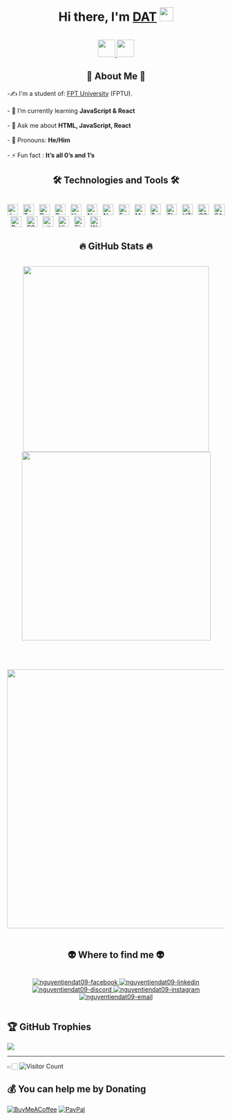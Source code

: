 <h1 align="center">Hi there, I'm <a href="#" target="_blank">DAT</a> <img
src="https://github.com/blackcater/blackcater/raw/main/images/Hi.gif" height="32" /></h1>

<br />
<div align="center">
<a href="#" alt="blackcater's blog" target="_blank">
  <img src="https://github.com/blackcater/blackcater/raw/main/images/social-blog.svg" height="40" />
</a>
<a href="mailto:i@luanoutplay@gmail.com">
  <img src="https://github.com/blackcater/blackcater/raw/main/images/social-gmail.svg" height="40" />
</a>
</div>

<h2 align="center">💫 About Me 💫</h2>

 -✍ I'm a student of: [FPT University](https://daihoc.fpt.edu.vn/) (FPTU).<br><br>- 🌱 I’m currently learning **JavaScript & React**<br><br>- 💬 Ask me about **HTML, JavaScript, React**<br><br>- 👨 Pronouns: **He/Him**<br><br>- ⚡ Fun fact : **It’s all 0’s and 1’s**

<h2 align="center">🛠 Technologies and Tools 🛠</h2>
<br>
<!-- https://simpleicons.org/ -->
<span><img src="https://img.shields.io/badge/JavaScript-282C34?logo=javascript&logoColor=F7DF1E" alt="JavaScript logo" title="JavaScript" height="25" /></span>
&nbsp;
<span><img src="https://img.shields.io/badge/TypeScript-282C34?logo=typescript&logoColor=3178C6" alt="TypeScript logo" title="TypeScript" height="25" /></span>
&nbsp;
<span><img src="https://img.shields.io/badge/ReactJS-282C34?logo=react&logoColor=61DAFB" alt="ReactJS logo" title="ReactJS" height="25" /></span>
&nbsp;
<span><img src="https://img.shields.io/badge/Redux-282C34?logo=redux&logoColor=764ABC" alt="Redux logo" title="Redux" height="25" /></span>
&nbsp;
<span><img src="https://img.shields.io/badge/Vue.js-282C34?logo=vue.js&logoColor=4FC08D" alt="Vue.js logo" title="Vue.js" height="25" /></span>
&nbsp;
<span><img src="https://img.shields.io/badge/Nuxt.js-282C34?logo=nuxt.js&logoColor=4FC08D" alt="Nuxt.js logo" title="Nuxt.js" height="25" /></span>
&nbsp;
<span><img src="https://img.shields.io/badge/Node.js-282C34?logo=node.js&logoColor=00F200" alt="Node.js logo" title="Node.js" height="25" /></span>
&nbsp;
<span><img src="https://img.shields.io/badge/Express-282C34?logo=express&logoColor=FFFFFF" alt="Express.js logo" title="Express.js" height="25" /></span>
&nbsp;
<span><img src="https://img.shields.io/badge/MongoDB-282C34?logo=mongodb&logoColor=47A248" alt="MongoDB logo" title="MongoDB" height="25" /></span>
&nbsp;
<span><img src="https://img.shields.io/badge/Tailwind%20CSS-282C34?logo=tailwind-css&logoColor=38B2AC" alt="TailwindCSS logo" title="TailwindCSS" height="25" /></span>
&nbsp;
<span><img src="https://img.shields.io/badge/Three.js-282C34?logo=three.js&logoColor=FFFFFF" alt="Three.js logo" title="Three.js" height="25" /></span>
&nbsp;
<span><img src="https://img.shields.io/badge/HTML5-282C34?logo=html5&logoColor=E34F26" alt="HTML5 logo" title="HTML5" height="25" /></span>
&nbsp;
<span><img src="https://img.shields.io/badge/CSS3-282C34?logo=css3&logoColor=1572B6" alt="CSS3 logo" title="CSS3" height="25" /></span>
&nbsp;
<span><img src="https://img.shields.io/badge/Sass-282C34?logo=sass&logoColor=CC6699" alt="SASS logo" title="SASS" height="25" /></span>
&nbsp;
<span><img src="https://img.shields.io/badge/Bootstrap-282C34?logo=bootstrap&logoColor=7952B3" alt="Bootstrap logo" title="Bootstrap" height="25" /></span>
&nbsp;
<span><img src="https://img.shields.io/badge/ESLint-282C34?logo=eslint&logoColor=4B32C3" alt="ESLint logo" title="ESLint" height="25" /></span>
&nbsp;
<span><img src="https://img.shields.io/badge/git-282C34?logo=git&logoColor=F05032" alt="git logo" title="git" height="25" /></span>
&nbsp;
<span><img src="https://img.shields.io/badge/VS%20Code-282C34?logo=visual-studio-code&logoColor=007ACC" alt="Visual Studio Code logo" title="Visual Studio Code" height="25" /></span>
&nbsp;
<span><img src="https://img.shields.io/badge/Firebase-282C34?logo=firebase&logoColor=FFCA28" alt="Firebase logo" title="Firebase" height="25" /></span>
&nbsp;
<span><img src="https://img.shields.io/badge/WordPress-282C34?logo=wordPress&logoColor=21759B" alt="WordPress logo" title="WordPress" height="25" /></span>
&nbsp;

<br>
<h2 align="center">🔥 GitHub Stats 🔥</h2>
<!-- https://github.com/anuraghazra/github-readme-stats -->
<br>
<div align=center>
  <a href="#" title="nguyentiendat09">
    <img width="430" align="center" src="https://github-readme-stats.vercel.app/api/top-langs/?username=nguyentiendat09&hide=c%23,powershell,Mathematica,Ruby,Objective-C,Objective-C%2b%2b,Cuda&title_color=61dafb&text_color=ffffff&icon_color=61dafb&bg_color=20232a&langs_count=8&layout=compact&border_color=61dafb&hide_border=true" />
  </a>
  <a href="#" title="nguyentiendat09">
    <img align="center" width="437" src="https://github-readme-stats.vercel.app/api?username=nguyentiendat09&show_icons=true&theme=react&border_color=61dafb&hide_border=true" />
  </a>
  <br></br>
  <a href="#" title="nguyentiendat09">
    <img align="center" width="600" style="max-width:100%; margin-top:50px" src="https://github-readme-streak-stats.herokuapp.com/?user=nguyentiendat09&&show_icons=true&theme=react&border_color=61dafb&hide_border=true" />
  </a>
</div>

<br>
<h2 align="center">👽 Where to find me 👽</h2>
<br>
<!-- https://icons8.com -->
<div align="center">
  <a href="https://facebook.com/iamthetallest1" target="blank">
    <img src="https://img.icons8.com/bubbles/100/000000/facebook-new.png" alt="nguyentiendat09-facebook" />
  </a>
  <a href="https://www.linkedin.com/in/nguyentiendat0909/" target="blank">
    <img src="https://img.icons8.com/bubbles/100/000000/linkedin.png" alt="nguyentiendat09-linkedin" />
  </a>
  <a href="https://discord.gg/#7527" target="top">
    <img src="https://img.icons8.com/bubbles/100/000000/discord.png" alt="nguyentiendat09-discord" />
  </a>
  <a href="https://instagram.com/itsdatagain" target="blank">
    <img src="https://img.icons8.com/bubbles/100/000000/instagram.png" alt="nguyentiendat09-instagram" />
  </a>
  <a href="mailto:luanoutplay@gmail.com" target="top">
    <img src="https://img.icons8.com/bubbles/100/000000/apple-mail.png" alt="nguyentiendat09-email" />
  </a>
</div>

<br>

## 🏆 GitHub Trophies
![](https://github-profile-trophy.vercel.app/?username=nguyentiendat09&theme=chalk&no-frame=false&no-bg=false&margin-w=4)

---
👉🏻 ![Visitor Count](https://profile-counter.glitch.me/nguyentiendat09/count.svg)

  ## 💰 You can help me by Donating
  [![BuyMeACoffee](https://img.shields.io/badge/Buy%20Me%20a%20Coffee-ffdd00?style=for-the-badge&logo=buy-me-a-coffee&logoColor=black)](https://buymeacoffee.com/nguyentiendat09) [![PayPal](https://img.shields.io/badge/PayPal-00457C?style=for-the-badge&logo=paypal&logoColor=white)](https://paypal.me/nguyentiendat09) 
